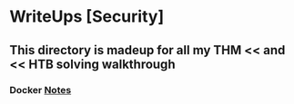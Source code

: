 # WriteUps [Security]
## This directory is madeup for all my THM &lt;&lt; and &lt;&lt; HTB solving walkthrough
### Docker [Notes](Note_folder/docker_thm.md)

